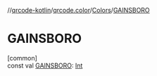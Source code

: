 //[qrcode-kotlin](../../../index.md)/[qrcode.color](../index.md)/[Colors](index.md)/[GAINSBORO](-g-a-i-n-s-b-o-r-o.md)

# GAINSBORO

[common]\
const val [GAINSBORO](-g-a-i-n-s-b-o-r-o.md): [Int](https://kotlinlang.org/api/latest/jvm/stdlib/kotlin/-int/index.html)
